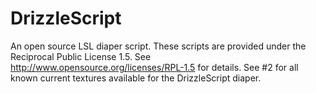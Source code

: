 DrizzleScript
=============

An open source LSL diaper script.
These scripts are provided under the Reciprocal Public License 1.5. See http://www.opensource.org/licenses/RPL-1.5 for details.
See #2 for all known current textures available for the DrizzleScript diaper.
